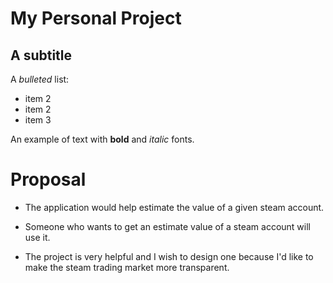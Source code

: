 # My Personal Project

## A subtitle

A *bulleted* list:
- item 2
- item 2
- item 3

An example of text with **bold** and *italic* fonts.

# Proposal 
* The application would help estimate the value of a given steam account. 

* Someone who wants to get an estimate value of a steam account will use it.

* The project is very helpful and I wish to design one because I'd like to make the steam trading market more transparent.